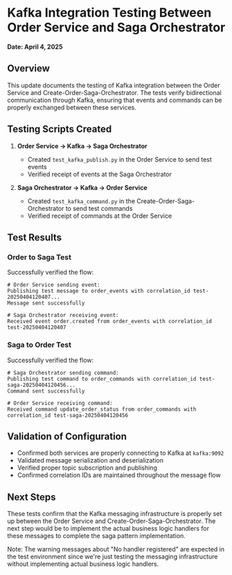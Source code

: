 # Kafka Integration Testing Between Order Service and Saga Orchestrator

**Date: April 4, 2025**

## Overview

This update documents the testing of Kafka integration between the Order Service and Create-Order-Saga-Orchestrator. The tests verify bidirectional communication through Kafka, ensuring that events and commands can be properly exchanged between these services.

## Testing Scripts Created

1. **Order Service → Kafka → Saga Orchestrator**
   - Created `test_kafka_publish.py` in the Order Service to send test events
   - Verified receipt of events at the Saga Orchestrator

2. **Saga Orchestrator → Kafka → Order Service**
   - Created `test_kafka_command.py` in the Create-Order-Saga-Orchestrator to send test commands
   - Verified receipt of commands at the Order Service

## Test Results

### Order to Saga Test

Successfully verified the flow:
```
# Order Service sending event:
Publishing test message to order_events with correlation_id test-20250404120407...
Message sent successfully

# Saga Orchestrator receiving event:
Received event order.created from order_events with correlation_id test-20250404120407
```

### Saga to Order Test

Successfully verified the flow:
```
# Saga Orchestrator sending command:
Publishing test command to order_commands with correlation_id test-saga-20250404120456...
Command sent successfully

# Order Service receiving command:
Received command update_order_status from order_commands with correlation_id test-saga-20250404120456
```

## Validation of Configuration

- Confirmed both services are properly connecting to Kafka at `kafka:9092`
- Validated message serialization and deserialization
- Verified proper topic subscription and publishing
- Confirmed correlation IDs are maintained throughout the message flow

## Next Steps

These tests confirm that the Kafka messaging infrastructure is properly set up between the Order Service and Create-Order-Saga-Orchestrator. The next step would be to implement the actual business logic handlers for these messages to complete the saga pattern implementation.

Note: The warning messages about "No handler registered" are expected in the test environment since we're just testing the messaging infrastructure without implementing actual business logic handlers.
